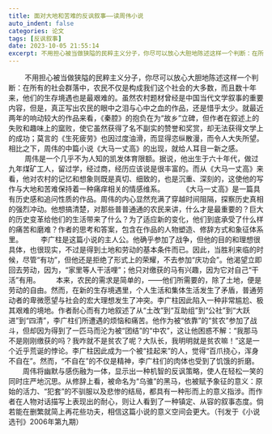 ```yaml
---
title: 面对大地和苦难的反讽叙事——读周伟小说
auto_indent: false
categories: 论文
tags: [反讽叙事]
date: 2023-10-05 21:55:14
excerpt: 不用担心被当做狭隘的民粹主义分子，你尽可以放心大胆地陈述这样一个判断：在所有的社会群落中，农民不仅是构成我们这个社会的大多数，而且数十年来，他们的生存境遇也是最艰难的。虽然农村题材曾经是中国当代文学叙事的重要内容，但是，真正写出农民的眼中之泪与心中之血的作品，还是惜乎太少。就最近两年的响动较大的作品来看，《秦腔》的抱负在为“故乡”立碑，但作者在叙述上的失败和趣味上的窳败，使它虽然获得了名不副实的赞誉和奖赏，却无法获得文学上的成功；莫言的《生死疲劳》也因过度油滑，而显得恣纵散漫，而令人大失所望。相比之下，周伟的中篇小说《大马一丈高》的出现，就给人耳目一新之感。
---
```

　　 不用担心被当做狭隘的民粹主义分子，你尽可以放心大胆地陈述这样一个判断：在所有的社会群落中，农民不仅是构成我们这个社会的大多数，而且数十年来，他们的生存境遇也是最艰难的。虽然农村题材曾经是中国当代文学叙事的重要内容，但是，真正写出农民的眼中之泪与心中之血的作品，还是惜乎太少。就最近两年的响动较大的作品来看，《秦腔》的抱负在为“故乡”立碑，但作者在叙述上的失败和趣味上的窳败，使它虽然获得了名不副实的赞誉和奖赏，却无法获得文学上的成功；莫言的《生死疲劳》也因过度油滑，而显得恣纵散漫，而令人大失所望。相比之下，周伟的中篇小说《大马一丈高》的出现，就给人耳目一新之感。
　　 周伟是一个几乎不为人知的凯发体育限额。据说，他出生于六十年代，做过九年煤矿工人，留过学，经过商，经历应该说是很丰富的。而从《大马一丈高》来看，他对农村的记忆和想象则既是真切、细致的，也是沉重、深刻的，这使他的写作与大地和苦难保持着一种痛痒相关的情感维系。
　　 《大马一丈高》是一篇具有历史感和追问性质的作品。周伟的内心显然充满了穿越时间阻隔，探察历史真相的强烈冲动。他想搞清楚，对那些普普通通的农民来讲，什么才是最重要的？巨大的历史变革给他们的生活带来了什么？为了适应新的变化，他们到底承受了什么样的痛苦和磨难？作者的思考和答案，包含在作品的人物塑造、修辞方式和象征体系里。
　　 李广柱是这篇小说的主人公。他确乎参加了战争，但他的目的和理想很具体，也很现实，不过是得到土地和劳动的基本条件而已。因此，当胜利来临的时候，尽管“有功”，但他还是拒绝了形式上的荣耀，不去参加“庆功会”。他渴望立即回去劳动，因为，“家里等人干活哩”；他只对缴获的马有兴趣，因为它对自己“干活”有用。
　　本来，农民的需求是简单的，——他们所需要的，除了土地，便是劳动的自由。然而，在新的生存境遇里，个人生活和集体生活发生了矛盾，普通劳动者的卑微愿望与社会的宏大理想发生了冲突。李广柱因此陷入一种非常尴尬、极其艰难的境地。作者耐心而有力地叙述了从“土改”到“互助组”到“公社”到“大跃进”到“四清”，李广柱们所遭遇的烦恼和痛苦。他作为被“依靠”的“贫农”参加了战斗，但却因为得到了一匹马而沦为被“团结”的“中农”，这让他困惑不解：“我那马不是刚刚缴获的吗？我咋就不是贫农了呢？大队长，我明明就是贫农嘛！”这是一个近乎荒诞的悖论。李广柱因此成为一个被“挂起来”的人，觉得“百爪挠心，浑身不自在”。然而，“不自在”的不仅是精神，李广柱们的肉体也受到了饥饿的折磨。
　　周伟将幽默与感伤融为一体，显示出一种机智的反讽策略，使人在轻松一笑的同时庄严地沉思。从修辞上看，被命名为“乌骓”的黑马，也被赋予象征的意义：原始的活力、“犯套”的不驯服以及悲惨的结局，都具有一种形而上的意义指涉。而作者在人物对话描写上表现出的耐心，则让人看到了一种镇定、从容的叙事态度。倘若能在删繁就简上再花些功夫，相信这篇小说的意义空间会更大。（刊发于《小说选刊》2006年第九期）

